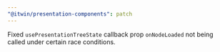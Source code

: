 ```yaml
---
"@itwin/presentation-components": patch
---
```


Fixed `usePresentationTreeState` callback prop `onNodeLoaded` not being called under certain race conditions.
